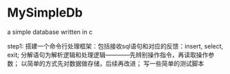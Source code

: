 # MySimpleDb
a simple database written in c

step1: 
搭建一个命令行处理框架：包括接收sql语句和对应的反馈：insert, select, exit;
分解语句为解析逻辑和处理逻辑————先辨别操作指令，再读取操作参数；
以简单的方式先对数据做存储，后续再改进；
写一些简单的测试脚本